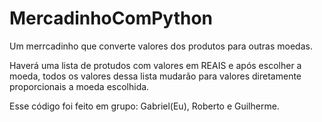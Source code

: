 # MercadinhoComPython
Um merrcadinho que converte valores dos produtos para outras moedas.

Haverá uma lista de protudos com valores em REAIS e após escolher a moeda, todos os valores dessa lista mudarão para valores diretamente proporcionais a moeda escolhida.

Esse código foi feito em grupo: Gabriel(Eu), Roberto e Guilherme.
